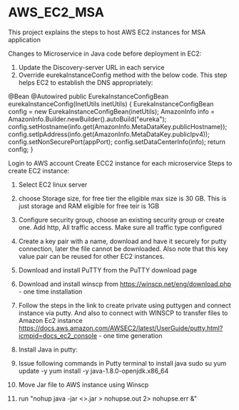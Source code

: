 # AWS_EC2_MSA
This project explains the steps to host AWS EC2 instances for MSA application

Changes to Microservice in Java code before deployment in EC2:
1. Update the Discovery-server URL in each service
2. Override eurekaInstanceConfig method with the below code. This step helps EC2 to establish the DNS appropriately:

 @Bean
   @Autowired
   public EurekaInstanceConfigBean eurekaInstanceConfig(InetUtils inetUtils) {
    EurekaInstanceConfigBean config = new EurekaInstanceConfigBean(inetUtils);
    AmazonInfo info = AmazonInfo.Builder.newBuilder().autoBuild("eureka");
    config.setHostname(info.get(AmazonInfo.MetaDataKey.publicHostname));
    config.setIpAddress(info.get(AmazonInfo.MetaDataKey.publicIpv4));
    config.setNonSecurePort(appPort);
    config.setDataCenterInfo(info);
    return config;
   }   
   
Login to AWS account
Create ECC2 instance for each microservice
Steps to create EC2 instance:
1. Select EC2 linux server
2. choose Storage size, for free tier the eligible max size is 30 GB. This is just storage and RAM eligible for free teir is 1GB
3. Configure security group, choose an existing security group or create one. Add http, All traffic access. Make sure all traffic type configured
4. Create a key pair with a name, download and have it securely for putty connection, later the file cannot be downloaded. Also note that this key value pair can be reused for other EC2 instances.

5. Download and install PuTTY from the PuTTY download page
6. Download and install winscp from https://winscp.net/eng/download.php - one time installation
7. Follow the steps in the link to create private using puttygen and connect instance via putty. And also to connect with WINSCP to    transfer files to Amazon Ec2 instance https://docs.aws.amazon.com/AWSEC2/latest/UserGuide/putty.html?icmpid=docs_ec2_console - one time generation
8. Install Java in putty:
9. Issue following commands in Putty terminal to install java
   sudo su
   yum update -y
   yum install -y java-1.8.0-openjdk.x86_64
10. Move Jar file to AWS instance using Winscp
11. run "nohup java -jar <<jar name>>.jar > nohupse.out 2> nohupse.err &"


